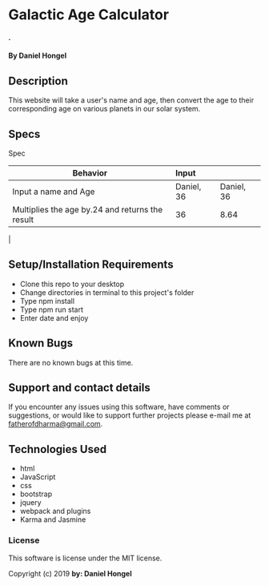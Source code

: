 # Galactic Age Calculator

#### .
#### By Daniel Hongel

## Description

This website will take a user's name and age, then convert the age to their corresponding age on various planets in our solar system.

## Specs
Spec

|Behavior   |Input      |               |
| --------- | :--------| :-------------|
|Input a name and Age | Daniel, 36 | Daniel, 36
|Multiplies the age by.24 and returns the result | 36 | 8.64|
|


## Setup/Installation Requirements

* Clone this repo to your desktop
* Change directories in terminal to this project's folder
* Type npm install
* Type npm run start
* Enter date and enjoy


## Known Bugs

There are no known bugs at this time.

## Support and contact details

If you encounter any issues using this software, have comments or suggestions, or would like to support further projects please e-mail me at fatherofdharma@gmail.com.


## Technologies Used

* html
* JavaScript
* css
* bootstrap
* jquery
* webpack and plugins
* Karma and Jasmine

### License

This software is license under the MIT license.

Copyright (c) 2019 **by: Daniel Hongel**
